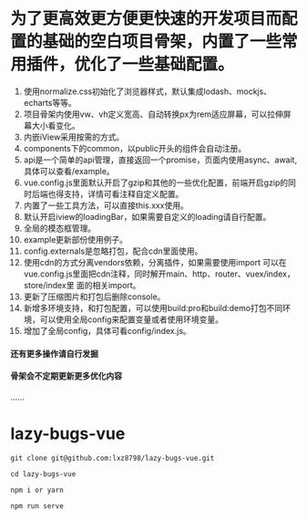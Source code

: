 # 为了更高效更方便更快速的开发项目而配置的基础的空白项目骨架，内置了一些常用插件，优化了一些基础配置。
01. 使用normalize.css初始化了浏览器样式，默认集成lodash、mockjs、echarts等等。
02. 项目骨架内使用vw、vh定义宽高、自动转换px为rem适应屏幕，可以拉伸屏幕大小看变化。
03. 内嵌iView采用按需的方式。
04. components下的common，以public开头的组件会自动注册。
05. api是一个简单的api管理，直接返回一个promise，页面内使用async、await,具体可以查看/example。
06. vue.config.js里面默认开启了gzip和其他的一些优化配置，前端开启gzip的同时后端也得支持，详情可看注释自定义配置。
07. 内置了一些工具方法，可以直接this.xxx使用。
08. 默认开启iview的loadingBar，如果需要自定义的loading请自行配置。
09. 全局的模态框管理。
10. example更新部份使用例子。
11. config.externals是忽略打包，配合cdn里面使用。
12. 使用cdn的方式分离vendors依赖，分离插件，如果需要使用import 可以在vue.config.js里面把cdn注释，同时解开main、http、router、vuex/index，store/index里
    面的相关import。
13. 更新了压缩图片和打包后删除console。
14. 新增多环境支持，和打包配置，可以使用build:pro和build:demo打包不同环境，可以使用全局config来配置变量或者使用环境变量。
15. 增加了全局config，具体可看config/index.js。

#### 还有更多操作请自行发掘
#### 骨架会不定期更新更多优化内容
......

# lazy-bugs-vue


```
git clone git@github.com:lxz8798/lazy-bugs-vue.git
```
```
cd lazy-bugs-vue
```
```
npm i or yarn
```
```
npm run serve
```